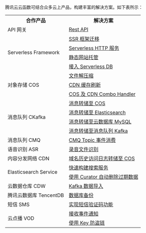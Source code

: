 腾讯云云函数可结合众多云上产品，构建丰富的解决方案。如下表所示：

<table>
<tr>
<th>合作产品</th>
<th>解决方案</th>
</tr>
<tr>
<td rowspan=1>API 网关</td>
<td><a href="https://cloud.tencent.com/document/product/583/13196">Rest API</a></td>
</tr>
<tr>
<td rowspan=4>Serverless Framework</td>
<td><a href="https://cloud.tencent.com/product/ssr">SSR 框架迁移</a></td>
</tr>
<tr>
<td><a href="https://cloud.tencent.com/product/slshttp">Serverless HTTP 服务</a></td>
</tr>
<tr>
<td><a href="https://cloud.tencent.com/document/product/1154/43229">静态网站托管</a></td>
</tr>
<tr>
<td><a href="https://cloud.tencent.com/document/product/1154/45447">接入 Serverless DB</a></td>
</tr>
<tr>
<td rowspan=3>对象存储 COS</td>
<td><a href="https://cloud.tencent.com/document/product/436/42893">文件解压缩</a></td>
</tr>
<tr>
<td><a href="https://cloud.tencent.com/document/product/436/45597">CDN 缓存刷新</a></td>
</tr>
<tr>
<td><a href="https://cloud.tencent.com/developer/article/1610316">COS 及 CDN Combo Handler</a></td>
</tr>
<tr>
<td rowspan=4>消息队列 CKafka</td>
<td><a href="https://cloud.tencent.com/document/product/597/43448">消息转储至 COS</a></td>
</tr>
<tr>
<td><a href="https://cloud.tencent.com/document/product/597/44636">消息转储至 Elasticsearch</a></td>
</tr>
<tr>
<td><a href="https://cloud.tencent.com/document/product/597/44841">消息转储至云数据库 MySQL</a></td>
</tr>
 <tr>
<td><a href="https://cloud.tencent.com/document/product/597/45467">消息转储至消息队列 Kafka</a></td>
</tr>
<tr>
<td>消息队列 CMQ</td>
<td><a href="https://cloud.tencent.com/document/product/583/11632">CMQ Topic 事件消费</a></td>
</tr>
<tr>
<td>语音识别 ASR</td>
<td><a href="https://cloud.tencent.com/document/product/1093/39642">录音文件识别</a></td>
</tr>
<tr>
<td>内容分发网络 CDN</td>
<td><a href="https://cloud.tencent.com/document/product/228/6316">域名历史访问日志转储至 COS</a></td>
</tr>
<tr>
<td rowspan=2>Elasticsearch Service</td>
<td><a href="https://cloud.tencent.com/document/product/845/39310">快速构建搜索服务</a></td>
</tr>
<tr>
<td><a href="https://cloud.tencent.com/document/product/845/35556">使用 Curator 自动删除过期数据</a></td>
</tr>
<tr>
<td>云数据仓库 CDW</td>
<td><a href="https://cloud.tencent.com/document/product/878/44541">Kafka 数据导入</a></td>
</tr>
<tr>
<td>腾讯云数据库 TencentDB</td>
<td><a href="https://cloud.tencent.com/document/product/583/18249">数据库备份</a></td>
</tr>
<tr>
<td>短信 SMS</td>
<td><a href="https://cloud.tencent.com/document/product/382/43070">	实现短信验证码功能</a></td>
</tr>
<tr>
<td rowspan=2>云点播 VOD</td>
<td><a href="https://cloud.tencent.com/document/product/266/45366">	接收事件通知</a></td>
</tr>
<tr>
<td><a href="https://cloud.tencent.com/document/product/266/45356">使用 Key 防盗链</a></td>
</tr>
</table>
